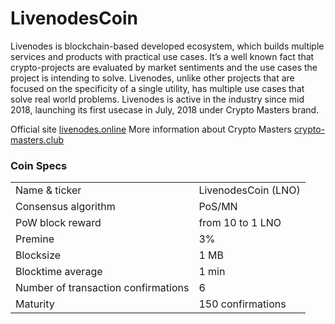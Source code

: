 LivenodesCoin
=====================================

Livenodes is blockchain-based developed ecosystem, which builds multiple services and products with practical use cases. It’s a well known fact that crypto-projects are evaluated by market sentiments and the use cases the project is intending to solve. Livenodes, unlike other projects that are focused on the specificity of a single utility, has multiple use cases that solve real world problems.
Livenodes is active in the industry since mid 2018, launching its first usecase in July, 2018 under Crypto Masters brand. 

Official site [livenodes.online](https://livenodes.online)
More information about Crypto Masters [crypto-masters.club](https://crypto-masters.club)

### Coin Specs

<table>
	<tr><td>Name & ticker</td><td>LivenodesCoin (LNO)</td></tr>
	<tr><td>Consensus algorithm</td><td>PoS/MN</td></tr>
	<tr><td>PoW block reward</td><td>from 10 to 1 LNO</td></tr>
	<tr><td>Premine</td><td>3%</td></tr>
	<tr><td>Blocksize</td><td>1 MB</td></tr>
	<tr><td>Blocktime average</td><td>1 min </td></tr>
	<tr><td>Number of transaction confirmations</td><td>6</td></tr>
	<tr><td>Maturity</td><td>150 confirmations</td></tr>
</table>